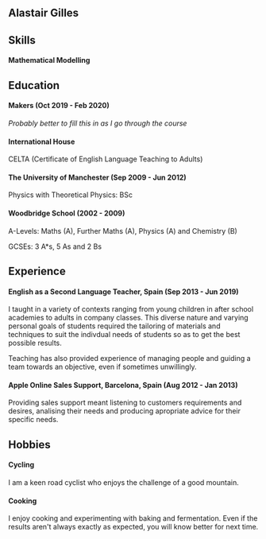 ## Alastair Gilles

## Skills 

#### Mathematical Modelling

## Education

#### Makers (Oct 2019 - Feb 2020)

*Probably better to fill this in as I go through the course*

#### International House

CELTA (Certificate of English Language Teaching to Adults)

#### The University of Manchester (Sep 2009 - Jun 2012)

Physics with Theoretical Physics: BSc

#### Woodbridge School (2002 - 2009)

A-Levels: Maths (A), Further Maths (A), Physics (A) and Chemistry (B)

GCSEs: 3 A\*s, 5 As and 2 Bs

## Experience

#### English as a Second Language Teacher, Spain (Sep 2013 - Jun 2019)

I taught in a variety of contexts ranging from young children in after
school academies to adults in company classes. This diverse nature and
varying personal goals of students required the tailoring of materials
and techniques to suit the indivdual needs of students so as to get the
best possible results.

Teaching has also provided experience of managing people and guiding a
team towards an objective, even if sometimes unwillingly.

#### Apple Online Sales Support, Barcelona, Spain (Aug 2012 - Jan 2013)

Providing sales support meant listening to customers requirements and
desires, analising their needs and producing apropriate advice for their
specific needs.

## Hobbies

#### Cycling

I am a keen road cyclist who enjoys the challenge of a good mountain.

#### Cooking

I enjoy cooking and experimenting with baking and fermentation. Even
if the results aren't always exactly as expected, you will know
better for next time.

